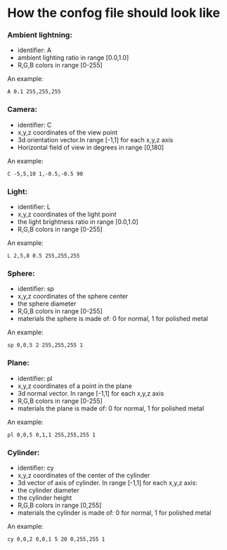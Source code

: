 # How the confog file should look like

### Ambient lightning:
* identifier: A
* ambient lighting ratio in range [0.0,1.0]
* R,G,B colors in range [0-255]

An example:

    A 0.1 255,255,255

### Camera:

* identifier: C
* x,y,z coordinates of the view point
* 3d orientation vector.In range [-1,1] for each x,y,z axis
* Horizontal field of view in degrees in range [0,180]

An example:

    C -5,5,10 1,-0.5,-0.5 90

### Light:

* identifier: L
* x,y,z coordinates of the light point
* the light brightness ratio in range [0.0,1.0]
* R,G,B colors in range [0-255]

An example:

    L 2,5,8 0.5 255,255,255

### Sphere:

* identifier: sp
* x,y,z coordinates of the sphere center
* the sphere diameter
* R,G,B colors in range [0-255]
* materials the sphere is made of: 0 for normal, 1 for polished metal

An example:

    sp 0,0,5 2 255,255,255 1

### Plane:

* identifier: pl
* x,y,z coordinates of a point in the plane
* 3d normal vector. In range [-1,1] for each x,y,z axis
* R,G,B colors in range [0-255]
* materials the plane is made of: 0 for normal, 1 for polished metal

An example:

    pl 0,0,5 0,1,1 255,255,255 1

### Cylinder:

* identifier: cy
* x,y,z coordinates of the center of the cylinder
* 3d vector of axis of cylinder. In range [-1,1] for each x,y,z axis:
* the cylinder diameter
* the cylinder height
* R,G,B colors in range [0,255]
* materials the cylinder is made of: 0 for normal, 1 for polished metal

An example:

    cy 0,0,2 0,0,1 5 20 0,255,255 1
